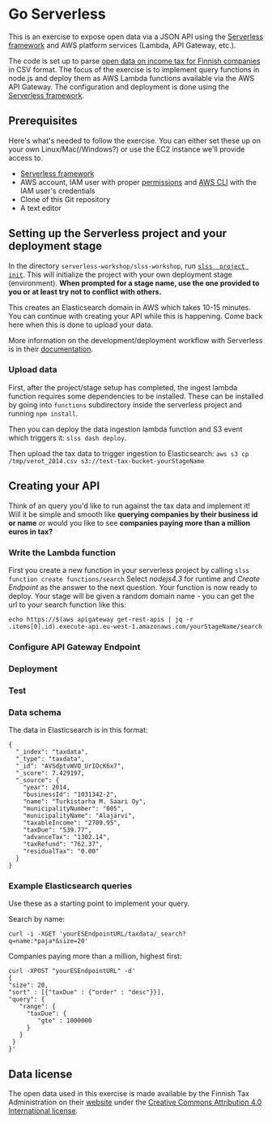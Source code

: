 # Go Serverless

This is an exercise to expose open data via a JSON API using the [Serverless framework][serverless] and AWS platform services (Lambda, API Gateway, etc.).

The code is set up to parse [open data on income tax for Finnish companies](https://www.vero.fi/fi-FI/Avoin_data) in CSV format. The focus of the exercise is to implement query functions in node.js and deploy them as AWS Lambda functions available via the AWS API Gateway. The configuration and deployment is done using the [Serverless framework][serverless].

## Prerequisites

Here's what's needed to follow the exercise. You can either set these up on your
own Linux/Mac(/Windows?) or use the EC2 instance we'll provide access to.

- [Serverless framework][serverless]
- AWS account, IAM user with proper [permissions](http://docs.serverless.com/docs/configuring-aws) and [AWS CLI](http://docs.aws.amazon.com/cli/latest/userguide/installing.html)
  with the IAM user's credentials
- Clone of this Git repository
- A text editor

## Setting up the Serverless project and your deployment stage

In the directory ```serverless-workshop/slss-workshop```, run [`slss  project init`][serverless-init]. This will initialize the project with your own deployment stage (environment).
**When prompted for a stage name, use the one provided to you or at least try not to conflict with others.**

This creates an Elasticsearch domain in AWS which takes 10-15 minutes. You can continue with creating your API while this is happening. Come back here when this is done to upload your data.

More information on the development/deployment workflow with Serverless is in their [documentation][serverless-workflow].

### Upload data

First, after the project/stage setup has completed, the ingest lambda function requires
some dependencies to be installed. These can be installed by going into ```functions```
subdirectory inside the serverless project and running ```npm install```.

Then you can deploy the data ingestion lambda function and S3 event which triggers it: ```slss dash deploy```.

Then upload the tax data to trigger ingestion to Elasticsearch: ```aws s3 cp /tmp/verot_2014.csv s3://test-tax-bucket-yourStageName```

## Creating your API

Think of an query you'd like to run against the tax data and implement it! Will it be simple and smooth like **querying companies by their business id or name** or would you like to see **companies paying more than a million euros in tax?**

### Write the Lambda function

First you create a new function in your serverless project by calling ```slss function create functions/search```
Select *nodejs4.3* for runtime and *Create Endpoint* as the answer to the next question.
Your function is now ready to deploy. Your stage will be given a random domain name -
you can get the url to your search function like this:
```
echo https://$(aws apigateway get-rest-apis | jq -r .items[0].id).execute-api.eu-west-1.amazonaws.com/yourStageName/search
```

### Configure API Gateway Endpoint

### Deployment

### Test

### Data schema

The data in Elasticsearch is in this format:

```
{
  "_index": "taxdata",
  "_type": "taxdata",
  "_id": "AVSdptvWVO_UrIOcK6x7",
  "_score": 7.429197,
  "_source": {
    "year": 2014,
    "businessId": "1031342-2",
    "name": "Turkistarha M. Saari Oy",
    "municipalityNumber": "005",
    "municipalityName": "Alajärvi",
    "taxableIncome": "2709.95",
    "taxDue": "539.77",
    "advanceTax": "1302.14",
    "taxRefund": "762.37",
    "residualTax": "0.00"
  }
}
```

### Example Elasticsearch queries

Use these as a starting point to implement your query.

Search by name:
```
curl -i -XGET 'yourESEndpointURL/taxdata/_search?q=name:*paja*&size=20'
```

Companies paying more than a million, highest first:
```
curl -XPOST "yourESEndpointURL" -d'
{
"size": 20,
"sort" : [{"taxDue" : {"order" : "desc"}}],
"query": {
   "range": {
     "taxDue": {
        "gte" : 1000000
     }
   }
 }
}'

```

## Data license

The open data used in this exercise is made available by the Finnish Tax Administration on their [website][verofi-avoin] under the [Creative Commons Attribution 4.0 International license][cc-by-40].

[serverless]: https://github.com/serverless/serverless
[serverless-workflow]: http://docs.serverless.com/docs/workflow
[serverless-init]: http://docs.serverless.com/docs/project-init
[verofi-avoin]: https://www.vero.fi/fi-FI/Avoin_data
[cc-by-40]: http://creativecommons.org/licenses/by/4.0/deed.en
